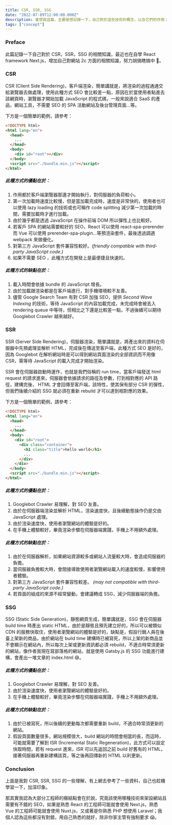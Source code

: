 ```yaml
---
title: CSR, SSR, SSG
date: "2022-07-09T12:00:00.000Z"
description: 會想寫這篇，主要是想記錄一下，自己對於這些技術的概念，以及它們的作用；畢竟自己在公司比較偏向做後台管理介面及工具，基本上就是 CSR 用一用就好，也不用去管 SEO，但如果之後要做 2c 方面的網站，可能就要使用到 SSR 和 SSG 的概念。
tags: ["concept"]
---
```


### Preface

此篇記錄一下自己對於 CSR，SSR，SSG 的相關知識，最近也在自學 React framework Next.js，增加自己對網站 2c 方面的相關知識，努力胡搞瞎搞中 🤪。

### CSR

CSR (Client Side Rendering)，客戶端渲染，簡單講就是，將渲染的過程通通交給瀏覽器去做處理，使用此種方式 SEO 會比較差一點，原因在於當使用者點進去該網頁時，瀏覽器才開始加載 JavaScript 的程式碼，一般來說適合 SaaS 的產品，網站工具，不需要 SEO 的 SPA 活動網站及後台管理頁面...等。

下方是一個簡單的範例，請參考：

```html
<!DOCTYPE html>
<html lang="en">
  <head>
    ...
  </head>
  <body>
    <div id="root"></div>
  </body>
  <script src="./bundle.min.js"></script>
</html>
```

##### 此種方式的優點在於：

1. 作用都於客戶端瀏覽器那邊才開始執行，對伺服器的負荷較小。
2. 第一次加載時速度比較慢，但是當加載完成時，速度是非常快的，使用者也可以使用 lazy loading 的技術或也可稱作 code splitting 減少第一次加載的時間，需要加載時才進行加載。
3. 由於幾乎都是透過 JavaScript 在操作前端 DOM 所以彈性上也比較好。
4. 若客戶 SPA 的網站需要較好的 SEO，React 可以使用 react-spa-prerender 而 Vue 可以使用 prerender-spa-plugin...等預渲染套件，最後透過調適 webpack 來做優化。
5. 對第三方 JavaScript 套件兼容性較好。_(friendly compatible with third-party JavaScript code.)_
6. 如果不需要 SEO ，此種方式在開發上是最便捷且快速的。

##### 此種方式的缺點在於：

1. 載入時間會依據 bundle 的 JavaScript 增長。
2. 由於加載跟渲染都是在客戶端進行，對手機環境較不友善。
3. 儘管 Google Search Team 有對 CSR 加強 SEO，提供 _Second Wave Indexing_ 的技術，等待 JavaScript 的內容加載完成，未完成時會被丟入 rendering queue 中等待，但相比之下還是比較差一點，不過後續可以期待 Googlebot Crawler 越來越好。

### SSR

SSR (Server Side Rendering)，伺服器渲染，簡單講就是，將產出來的資料在伺服器中先預處理並解析 HTML，完成後在傳送至客戶端，此種方式 SEO 是好的，因為 Googlebot 在解析網站時是可以得到網站頁面渲染的全部資訊而不用像 CSR，需等待 JavaScript 的載入完成才開始渲染。

SSR 會在伺服器啟動時運作，也就是我們俗稱的 run time，當客戶端發送 html request 的請求進來，伺服器會依據請求的路徑及參數，打到相對應的 API 路徑，建構完後， HTML 才會回傳至客戶端，該特性，使其保有部分 CSR 的彈性，但我們後續介紹的 SSG 就必須在重新 rebuild 才可以達到相對應的效果。

下方是一個簡單的範例，請參考：

```html
<!DOCTYPE html>
<html lang="en">
  <head>
    ...
  </head>
  <body>
    <div id="root">
      <div class="container">
        <h1 class="title">hello world</h1>
        ...
      </div>
    </div>
  </body>
  <script src="./bundle.min.js"></script>
</html>
```

##### 此種方式的優點在於：

1. Googlebot Crawler 易理解，對 SEO 友善。
2. 由於在伺服器端渲染並解析 HTML，渲染速度快，且後續動態操作仍是交由 JavaScript 處理。
3. 由於渲染速度快，使用者瀏覽網站的體驗是好的。
4. 在手機上體驗較好，畢竟渲染步驟在伺服器端實踐，手機上不用額外處理。

##### 此種方式的缺點在於：

1. 由於在伺服器解析，如果網站資源較多或網站人流量較大時，會造成伺服器的負擔。
2. 當伺服器負擔較大時，會間接導致使用者瀏覽網站載入的速度較慢，影響使用者體驗。
3. 對第三方 JavaScript 套件兼容性較差。 _(may not compatible with third-party JavaScript code.)_
4. 若頁面的組成的來源不經常變動，會建議轉成 SSG，減少伺服器端的負擔。

### SSG

SSG (Static Side Generation)，靜態網頁生成，簡單講就是，SSG 會在伺服器 build time 時產出 static HTML，由於是靜態且預先建立好的，所以可以被類似 CDN 的服務快取住，使用者瀏覽網站的體驗是好的，缺點是，假設行銷人員在後臺上架新的商品，由於網站在 build time 建構時已被寫死，所以上架的新商品並不會顯示在網站內，所以每次上架或更新資訊都必須 rebuild，不適合時常須更新的網站，像作者我現在寫部落格的網站，就是使用 Gatsby.js 的 SSG 功能進行建構，會產出一堆文章的 index.html 😅。

##### 此種方式的優點在於：

1. Googlebot Crawler 易理解，對 SEO 友善。
2. 由於渲染速度快，使用者瀏覽網站的體驗是好的。
3. 在手機上體驗較好，畢竟渲染步驟在伺服器端實踐，手機上不用額外處理。

##### 此種方式的缺點在於：

1. 由於已被寫死，所以後續的更動每次都需要重新 build，不適合時常須更新的網站。
2. 假設頁面數量很多，網站規模很大，build 網站的時間會相當的長，而這時，可能就需要了解到 ISR (Incremental Static Regeneration)，此方式可以設定快取時間，若有 request 進來，ISR 可以先返回之前 build 好舊有的 HTML，接著伺服器再重新建構該頁，等之後再回傳新的 HTML 以利更新。

### Conclusion

上面是我對 CSR, SSR, SSG 的一些理解，有上網去參考了一些資料，自己也趁機學習一下，加深印象。

那其實我認為大部分工程師的癥結點會在於說，究竟該使用哪種技術來架設網站且需要有不錯的 SEO，如果是熟悉 React 的工程師可能就會使用 Next.js，熟悉 Vue 的工程師可能就會使用 Nuxt.js，又或著是你熟悉 PHP 想使用 Laravel；我個人認為這些都沒有對錯，用自己熟悉的就好，除非你家主管有強制要求 😱。
